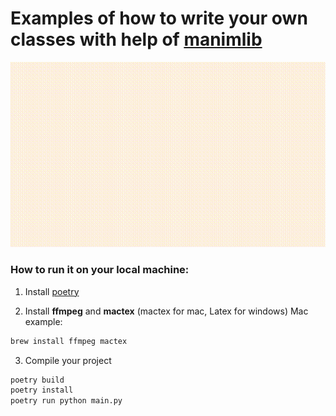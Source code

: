 # Examples of how to write your own classes with help of [manimlib](https://github.com/3b1b/manim)
![final scenario](final_scenario.gif)

### How to run it on your local machine:
1. Install [poetry](https://python-poetry.org/)

2. Install **ffmpeg** and **mactex** (mactex for mac, Latex for windows)
Mac example:
```bash
brew install ffmpeg mactex
```

3. Compile your project
```bash
poetry build
poetry install
poetry run python main.py
```
